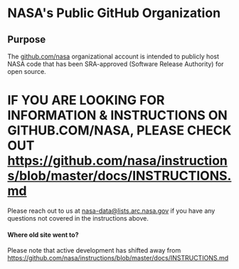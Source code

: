 # NASA's Public GitHub Organization

## Purpose
The [github.com/nasa](https://github.com/nasa/) organizational account is intended to publicly host NASA code that has been SRA-approved (Software Release Authority) for open source. 

# IF YOU ARE LOOKING FOR INFORMATION & INSTRUCTIONS ON GITHUB.COM/NASA, PLEASE CHECK OUT https://github.com/nasa/instructions/blob/master/docs/INSTRUCTIONS.md

Please reach out to us at nasa-data@lists.arc.nasa.gov if you have any questions not covered in the instructions above.

#### Where old site went to?
Please note that active development has shifted away from https://github.com/nasa/instructions/blob/master/docs/INSTRUCTIONS.md

